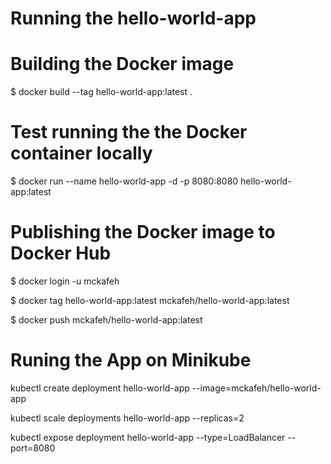 # Running the hello-world-app

# Building the Docker image 

$ docker build --tag hello-world-app:latest  .


# Test running the the Docker container locally

$ docker run --name hello-world-app -d -p 8080:8080 hello-world-app:latest

# Publishing the Docker image to Docker Hub

$ docker login -u mckafeh

$ docker tag hello-world-app:latest mckafeh/hello-world-app:latest 

$ docker push mckafeh/hello-world-app:latest

# Runing the App on Minikube

kubectl create deployment hello-world-app --image=mckafeh/hello-world-app 

kubectl scale deployments hello-world-app --replicas=2

kubectl expose deployment hello-world-app --type=LoadBalancer --port=8080

